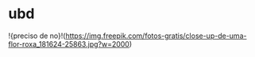 # ubd
!{preciso de no}!(https://img.freepik.com/fotos-gratis/close-up-de-uma-flor-roxa_181624-25863.jpg?w=2000)
